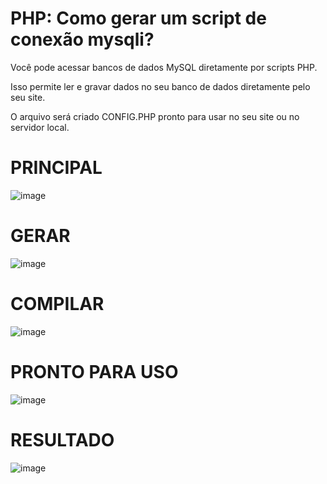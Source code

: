 # PHP: Como gerar um script de conexão mysqli?
Você pode acessar bancos de dados MySQL diretamente por scripts PHP.

Isso permite ler e gravar dados no seu banco de dados diretamente pelo seu site.

O arquivo será criado CONFIG.PHP pronto para usar no seu site ou no servidor local.
# PRINCIPAL
![image](https://user-images.githubusercontent.com/87789002/141818296-bddc7704-07aa-4913-99c3-f323b86c9981.png)
# GERAR	
![image](https://user-images.githubusercontent.com/87789002/141818515-2fd1c6a7-b759-4777-8fe2-a5bfbe0b29ed.png)
# COMPILAR	
![image](https://user-images.githubusercontent.com/87789002/141818766-474ce655-231c-4442-a9a9-950decdd9e92.png)
# PRONTO PARA USO
![image](https://user-images.githubusercontent.com/87789002/141819113-91278000-5964-4f14-b10f-14a52880d775.png)
# RESULTADO
![image](https://user-images.githubusercontent.com/87789002/141819799-fff9f797-2c7c-49c9-9bf6-0de5c29d6400.png)

